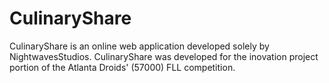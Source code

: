 # CulinaryShare

CulinaryShare is an online web application developed solely by NightwavesStudios. CulinaryShare was developed for the inovation project portion of the Atlanta Droids' (57000) FLL competition.
